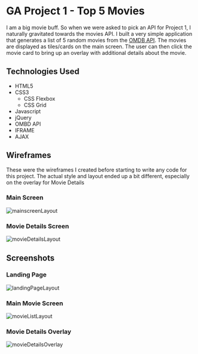 # GA Project 1 - Top 5 Movies
I am a big movie buff. So when we were asked to pick an API for Project 1, I naturally gravitated towards the movies API. I built a very simple application that generates a list of 5 random movies from the [OMDB API]('http://omdbapi.com/). The movies are displayed as tiles/cards on the main screen. The user can then click the movie card to bring up an overlay with additional details about the movie. 


## Technologies Used
- HTML5
- CSS3
    - CSS Flexbox
    - CSS Grid
- Javascript
- jQuery
- OMBD API
- IFRAME
- AJAX

## Wireframes 
These were the wireframes I created before starting to write any code for this project. The actual style and layout ended up a bit different, especially on the overlay for Movie Details

### Main Screen
![mainscreenLayout](https://i.imgur.com/eiBBmJ0.png)

### Movie Details Screen
![movieDetailsLayout](https://i.imgur.com/snihUDH.png)


## Screenshots

### Landing Page
![landingPageLayout](https://i.imgur.com/62lpZaL.png)

### Main Movie Screen
![movieListLayout](https://i.imgur.com/BOWb46K.jpg)

### Movie Details Overlay
![movieDetailsOverlay](https://i.imgur.com/Go4GPlG.png)
